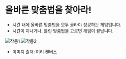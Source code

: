# 올바른 맞춤법을 찾아라!
- 시간 내에 올바른 맞춤법을 모두 골라야 성공하는 게임입니다.
- 시간이 지나거나, 틀린 맞춤법을 고르면 게임이 끝납니다.


![작동1](https://user-images.githubusercontent.com/68271159/118454847-cae2ac00-b733-11eb-8633-c057f8fe49b8.png)
![작동2](https://user-images.githubusercontent.com/68271159/118455536-0da48400-b734-11eb-943b-abc47b62c780.png)


- 이미지 출처: 미리 캔버스
